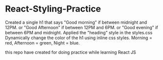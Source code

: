 # React-Styling-Practice

Created a single h1 that says "Good morning" if between midnight and 12PM.
or "Good Afternoon" if between 12PM and 6PM.
or "Good evening" if between 6PM and midnight.
Applied the "heading" style in the styles.css
Dynamically change the color of the h1 using inline css styles.
Morning = red, Afternoon = green, Night = blue.

















this repo have created for doing practice while learning React JS
